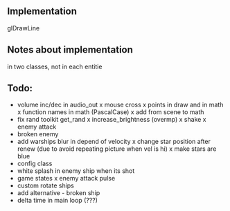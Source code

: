 ## Implementation

glDrawLine

## Notes about implementation

in two classes, not in each entitie

## Todo:

- volume inc/dec in audio_out
x mouse cross
x points in draw and in math
x function names in math (PascalCase)
x add from scene to math
- fix rand toolkit get_rand
x increase_brightness (overmp)
x shake
x enemy attack
- broken enemy
- add warships blur in depend of velocity
x change star position after renew (due to avoid repeating picture when vel is hi)
x make stars are blue
- config class
- white splash in enemy ship when its shot
- game states
x enemy attack pulse
- custom rotate ships
- add alternative - broken ship
- delta time in main loop (???)